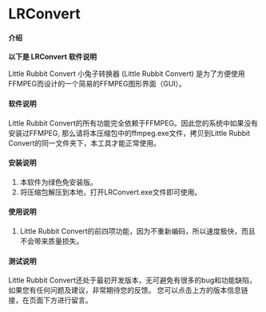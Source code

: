 # LRConvert

#### 介绍
**以下是 LRConvert 软件说明** 

Little Rubbit Convert 小兔子转换器 (Little Rubbit Convert) 是为了方便使用FFMPEG而设计的一个简易的FFMPEG图形界面（GUI）。


#### 软件说明
Little Rubbit Convert的所有功能完全依赖于FFMPEG。因此您的系统中如果没有安装过FFMPEG,
那么请将本压缩包中的ffmpeg.exe文件，拷贝到Little Rubbit Convert的同一文件夹下，本工具才能正常使用。


#### 安装说明

1.  本软件为绿色免安装版。
2.  将压缩包解压到本地，打开LRConvert.exe文件即可使用。


#### 使用说明

1.  Little Rubbit Convert的前四项功能，因为不重新编码，所以速度极快，而且不会带来质量损失。


#### 测试说明

Little Rubbit Convert还处于最初开发版本，无可避免有很多的bug和功能缺陷，
如果您有任何问题及建议，非常期待您的反馈。
您可以点击上方的版本信息链接，在页面下方进行留言。


